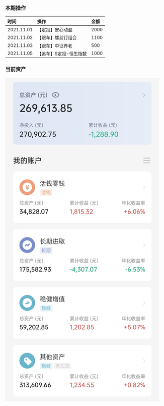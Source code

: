 ### 本期操作

| 时间 | 操作 | 金额 |
| :-- | :-- | :-- |
| 2021.11.01 | 【定投】安心动盈 | 2000 |
| 2021.11.02 | 【跟车】螺丝钉组合 | 1100 |
| 2021.11.03 | 【跟车】中证养老 | 500 |
| 2021.11.05 | 【追车】S定投-恒生指数 | 1000 |

### 当前资产

![image](images/2021-11-06.jpeg)
